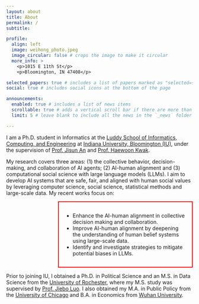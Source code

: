 ```yaml
---
layout: about
title: About
permalink: /
subtitle: 

profile:
  align: left
  image: weihong_photo.jpeg
  image_circular: false # crops the image to make it circular
  more_info: >
    <p>1015 E 11th St</p>
    <p>Bloomington, IN 47408</p>

selected_papers: true # includes a list of papers marked as "selected={true}"
social: true # includes social icons at the bottom of the page

announcements:
  enabled: true # includes a list of news items
  scrollable: true # adds a vertical scroll bar if there are more than 3 news items
  limit: 5 # leave blank to include all the news in the `_news` folder

---
```



I am a Ph.D. student in Informatics at the [Luddy School of Informatics, Computing, and Engineering](https://luddy.indiana.edu/about/index.html) at [Indiana University, Bloomington (IU)](https://www.iu.edu/index.html), under the supervision of [Prof. Jisun An](https://jisun.me/) and [Prof. Haewoon Kwak](https://haewoon.github.io/). 

My research covers three areas: (1) the collective behavior, decision-making, and collaboration of AI agents; (2) AI-human alignment and (3) computational social science with large language models (LLMs). I aim to develop AI systems that are safe, fair, and aligned with human social values by leveraging computer science, social science, statistical methods and large-scale data. My recent works focus on:

<div style="max-width: 400px; margin-left: 10em; border: 2px solid red; padding: 1em;">
  <ul>
    <li>Enhance the AI-human alignment in collective decision making and collaboration.</li>
    <li>Improve AI-human alignment by deepening the understanding of human belief systems using large-scale data.</li>
    <li>Identify and investigate strategies to mitigate potential biases in LLMs.</li>
  </ul>
</div>


Prior to joining IU, I obtained a Ph.D. in Political Science and an M.S. in Data Science from the [University of Rochester](https://www.rochester.edu/), where my M.S. study was supervised by [Prof. Jiebo Luo](https://www.cs.rochester.edu/u/jluo/). I also obtained my M.A. in Public Policy from the [University of Chicago](https://harris.uchicago.edu/) and B.A. in Economics from [Wuhan University](https://www.whu.edu.cn/).